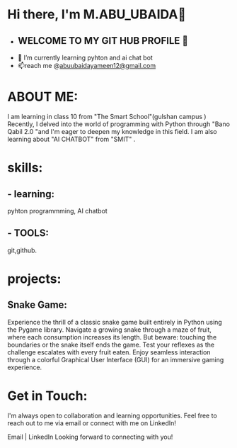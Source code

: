  # Hi there, I'm M.ABU_UBAIDA👋
 
-  ## WELCOME TO MY GIT HUB PROFILE 👀 
- 🌱 I’m currently learning pyhton and ai chat bot
- 📫reach me  @abuubaidayameen12@gmail.com


# ABOUT ME:
  I am learning in class 10 from "The Smart School"(gulshan campus )
 Recently, I delved into the world of programming with Python through "Bano Qabil 2.0 "and I'm eager to deepen my knowledge in this field. I am also learning about "AI CHATBOT" from "SMIT" .

# skills:
## - learning: 
   pyhton programmming, AI chatbot
## - TOOLS: 
   git,github.


# projects:

## Snake Game: 
   Experience the thrill of a classic snake game built entirely in Python using the Pygame library.
Navigate a growing snake through a maze of fruit, where each consumption increases its length.
But beware: touching the boundaries or the snake itself ends the game. Test your reflexes as the challenge escalates with every 
fruit eaten. Enjoy seamless interaction through a colorful Graphical User Interface (GUI) for an immersive gaming experience.
  

 # Get in Touch:
   I'm always open to collaboration and learning opportunities. Feel free to reach out to me via email or connect with me on LinkedIn!

Email | LinkedIn
Looking forward to connecting with you!
